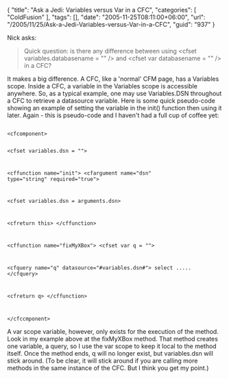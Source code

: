 {
	"title": "Ask a Jedi: Variables versus Var in a CFC",
	"categories": [
		"ColdFusion"
	],
	"tags": [],
	"date": "2005-11-25T08:11:00+06:00",
	"url": "/2005/11/25/Ask-a-Jedi-Variables-versus-Var-in-a-CFC",
	"guid": "937"
}

Nick asks:

<blockquote>
Quick question: is there any difference between using &lt;cfset variables.databasename = "" /&gt; and &lt;cfset var databasename = "" /&gt; in a CFC?
</blockquote>

It makes a big difference. A CFC, like a 'normal' CFM page, has a Variables scope. Inside a CFC, a variable in the Variables scope is accessible anywhere. So, as a typical example, one may use Variables.DSN throughout a CFC to retrieve a datasource variable. Here is some quick pseudo-code showing an example of setting the variable in the init() function then using it later. Again - this is pseudo-code and I haven't had a full cup of coffee yet:

<code>
&lt;cfcomponent&gt;

&lt;cfset variables.dsn = ""&gt;

&lt;cffunction name="init"&gt;
  &lt;cfargument name="dsn" type="string" required="true"&gt;
  
  &lt;cfset variables.dsn = arguments.dsn&gt;

  &lt;cfreturn this&gt;
&lt;/cffunction&gt;

&lt;cffunction name="fixMyXBox"&gt;
  &lt;cfset var q = ""&gt;

  &lt;cfquery name="q" datasource="#variables.dsn#"&gt;
  select .....
  &lt;/cfquery&gt;

  &lt;cfreturn q&gt;
&lt;/cffunction&gt;

&lt;/cfccmponent&gt;
</code>

A var scope variable, however, only exists for the execution of the method. Look in my example above at the fixMyXBox method. That method creates one variable, a query, so I use the var scope to keep it local to the method itself. Once the method ends, q will no longer exist, but variables.dsn will stick around. (To be clear, it will stick around if you are calling more methods in the same instance of the CFC. But I think you get my point.)
